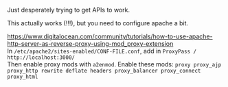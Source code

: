 Just desperately trying to get APIs to work.

This actually works (!!!), but you need to configure apache a bit.

https://www.digitalocean.com/community/tutorials/how-to-use-apache-http-server-as-reverse-proxy-using-mod_proxy-extension  
In `/etc/apache2/sites-enabled/CONF-FILE.conf`, add in `ProxyPass / http://localhost:3000/`  
Then enable proxy mods with `a2enmod`. Enable these mods: `proxy proxy_ajp proxy_http rewrite deflate headers proxy_balancer proxy_connect proxy_html`
